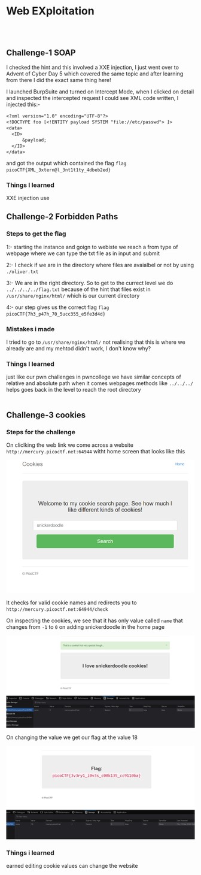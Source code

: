 # Web EXploitation
<br><br>

## Challenge-1 SOAP
I checked the hint and this involved a XXE injection, I just went over to Advent of Cyber Day 5 which covered the same topic and after learning from there I did the exact same thing here!

I launched BurpSuite and turned on Intercept Mode, when I clicked on detail and inspected the intercepted request I could see XML code written, I injected this:-

```
<?xml version="1.0" encoding="UTF-8"?>
<!DOCTYPE foo [<!ENTITY payload SYSTEM "file://etc/passwd"> ]>
<data>
  <ID>
      &payload;
  </ID>
</data>
```

and got the output which contained the flag
`flag` `picoCTF{XML_3xtern@l_3nt1t1ty_4dbeb2ed}`

### Things I learned
XXE injection use

## Challenge-2 Forbidden Paths
### Steps to get the flag
1:- starting the instance and goign to webiste we reach a from type of webpage where we can type the txt file as in input and submit

2:- I check if we are in the directory where files are avaialbel or not by using `./oliver.txt`

3:- We are in the right directory. So to get to the currect level we do `../../../../flag.txt` because of the hint that files  exist in `/usr/share/nginx/html/` which is our current directory

4:- our step gives us the correct flag
`flag` `picoCTF{7h3_p47h_70_5ucc355_e5fe3d4d}`
<br>

### Mistakes i made
I tried to go to `/usr/share/nginx/html/` not realising that this is where we already are and my mehtod didn't work, I don't know why?
<br>

### Things I learned
just like our pwn challenges in pwncollege we have similar concepts of relative and absolute path when it comes webpages
methods like `../../../` helps goes back in the level to reach the root directory
<br><br>

## Challenge-3 cookies

### Steps for the challenge
On cliclking the web link we come across a website `http://mercury.picoctf.net:64944` witht home screen that looks like this

![Web1](./web1.png)

It checks for valid cookie names and redirects you to `http://mercury.picoctf.net:64944/check`

On inspecting the cookies, we see that it has only value called `name` that changes from `-1` to `0` on adding snickerdoodle in the home page

![Web2](./web2.png)

On changing the value we get our flag at the value 18

![WEB3](./WEB3.png)
<br>

### Things i learned
earned editing cookie values can change the website
